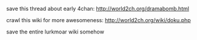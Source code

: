 save this thread about early 4chan: http://world2ch.org/dramabomb.html 

crawl this wiki for more awesomeness: http://world2ch.org/wiki/doku.php

save the entire lurkmoar wiki somehow
